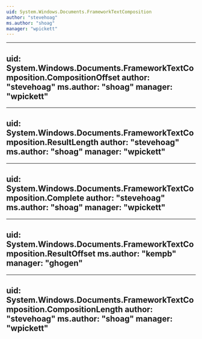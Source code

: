 ```yaml
---
uid: System.Windows.Documents.FrameworkTextComposition
author: "stevehoag"
ms.author: "shoag"
manager: "wpickett"
---
```


---
uid: System.Windows.Documents.FrameworkTextComposition.CompositionOffset
author: "stevehoag"
ms.author: "shoag"
manager: "wpickett"
---

---
uid: System.Windows.Documents.FrameworkTextComposition.ResultLength
author: "stevehoag"
ms.author: "shoag"
manager: "wpickett"
---

---
uid: System.Windows.Documents.FrameworkTextComposition.Complete
author: "stevehoag"
ms.author: "shoag"
manager: "wpickett"
---

---
uid: System.Windows.Documents.FrameworkTextComposition.ResultOffset
ms.author: "kempb"
manager: "ghogen"
---

---
uid: System.Windows.Documents.FrameworkTextComposition.CompositionLength
author: "stevehoag"
ms.author: "shoag"
manager: "wpickett"
---
